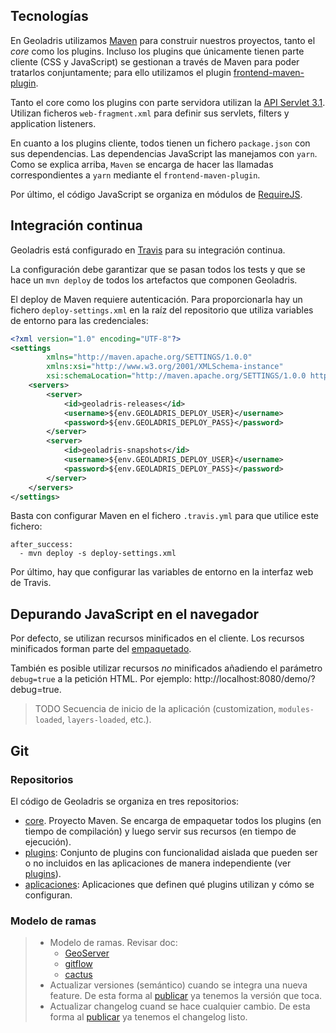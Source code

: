 ## Tecnologías

En Geoladris utilizamos [Maven](https://maven.apache.org/) para construir nuestros proyectos, tanto el *core* como los plugins. Incluso los plugins que únicamente tienen parte cliente (CSS y JavaScript) se gestionan a través de Maven para poder tratarlos conjuntamente; para ello utilizamos el plugin [frontend-maven-plugin](https://github.com/eirslett/frontend-maven-plugin).

Tanto el core como los plugins con parte servidora utilizan la [API Servlet 3.1](https://javaee.github.io/servlet-spec/downloads/servlet-3.1/Final/servlet-3_1-final.pdf). Utilizan ficheros `web-fragment.xml` para definir sus servlets, filters y application listeners.

En cuanto a los plugins cliente, todos tienen un fichero `package.json` con sus dependencias. Las dependencias JavaScript las manejamos con `yarn`. Como se explica arriba, `Maven` se encarga de hacer las llamadas correspondientes a `yarn` mediante el `frontend-maven-plugin`.

Por último, el código JavaScript se organiza en módulos de [RequireJS](http://requirejs.org/).

## Integración continua

Geoladris está configurado en [Travis](https://travis-ci.org/geoladris/) para su integración continua.

La configuración debe garantizar que se pasan todos los tests y que se hace un `mvn deploy` de todos los artefactos que componen Geoladris.

El deploy de Maven requiere autenticación. Para proporcionarla hay un fichero `deploy-settings.xml` en la raíz del repositorio que utiliza variables de entorno para las credenciales:

```xml
<?xml version="1.0" encoding="UTF-8"?>
<settings
        xmlns="http://maven.apache.org/SETTINGS/1.0.0"
        xmlns:xsi="http://www.w3.org/2001/XMLSchema-instance"
        xsi:schemaLocation="http://maven.apache.org/SETTINGS/1.0.0 http://maven.apache.org/xsd/settings-1.0.0.xsd">
    <servers>
        <server>
            <id>geoladris-releases</id>
            <username>${env.GEOLADRIS_DEPLOY_USER}</username>
            <password>${env.GEOLADRIS_DEPLOY_PASS}</password>
        </server>
        <server>
            <id>geoladris-snapshots</id>
            <username>${env.GEOLADRIS_DEPLOY_USER}</username>
            <password>${env.GEOLADRIS_DEPLOY_PASS}</password>
        </server>
    </servers>
</settings>
```

Basta con configurar Maven en el fichero `.travis.yml` para que utilice este fichero:

```
after_success:
  - mvn deploy -s deploy-settings.xml
```

Por último, hay que configurar las variables de entorno en la interfaz web de Travis.

## Depurando JavaScript en el navegador

Por defecto, se utilizan recursos minificados en el cliente. Los recursos minificados forman parte del [empaquetado](apps.md).

También es posible utilizar recursos *no* minificados añadiendo el parámetro `debug=true` a la petición HTML. Por ejemplo: http://localhost:8080/demo/?debug=true.

> TODO Secuencia de inicio de la aplicación (customization, `modules-loaded`, `layers-loaded`, etc.).

## Git

### Repositorios

El código de Geoladris se organiza en tres repositorios:

* [core](https://github.com/geoladris/core). Proyecto Maven. Se encarga de empaquetar todos los plugins (en tiempo de compilación) y luego servir sus recursos (en tiempo de ejecución).
* [plugins](https://github.com/geoladris/plugins): Conjunto de plugins con funcionalidad aislada que pueden ser o no incluidos en las aplicaciones de manera independiente (ver [plugins](plugins.md)).
* [aplicaciones](https://github.com/geoladris/apps): Aplicaciones que definen qué plugins utilizan y cómo se configuran.

### Modelo de ramas

> * Modelo de ramas. Revisar doc:
>     - [GeoServer](http://docs.geoserver.org/stable/en/developer/source.html)
>     - [gitflow](https://www.atlassian.com/git/tutorials/comparing-workflows#gitflow-workflow)
>     - [cactus](https://barro.github.io/2016/02/a-succesful-git-branching-model-considered-harmful/)
> * Actualizar versiones (semántico) cuando se integra una nueva feature. De esta forma al [publicar](releases.md) ya tenemos la versión que toca.
> * Actualizar changelog cuand se hace cualquier cambio. De esta forma al [publicar](releases.md) ya tenemos el changelog listo.
